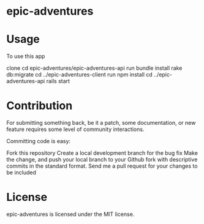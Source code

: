 # epic-adventures

# Usage
To use this app

clone
cd epic-adventures/epic-adventures-api
run bundle install
rake db:migrate
cd ../epic-adventures-client
run npm install
cd ../epic-adventures-api
rails start

# Contribution
For submitting something back, be it a patch, some documentation, or new feature requires some level of community interactions.

Committing code is easy:

Fork this repository
Create a local development branch for the bug fix
Make the change, and push your local branch to your Github fork with descriptive commits in the standard format.
Send me a pull request for your changes to be included

# License
epic-adventures is licensed under the MIT license.
